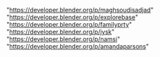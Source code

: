 "https://developer.blender.org/p/maghsoudisadjad"
"https://developer.blender.org/p/explorebase"
"https://developer.blender.org/p/familyprty"
"https://developer.blender.org/p/jysk"
"https://developer.blender.org/p/namsi"
"https://developer.blender.org/p/amandaparsons"
 
